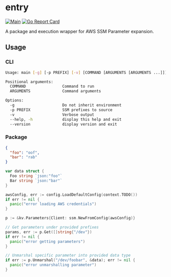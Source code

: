 # entry

[![Main](https://github.com/linecard/entry/actions/workflows/main.yaml/badge.svg)](https://github.com/linecard/entry/actions/workflows/main.yaml)
[![Go Report Card](https://goreportcard.com/badge/github.com/linecard/entry)](https://goreportcard.com/report/github.com/linecard/entry)

A package and execution wrapper for AWS SSM Parameter expansion.

## Usage

### CLI

```bash
Usage: main [-g] [-p PREFIX] [-v] [COMMAND [ARGUMENTS [ARGUMENTS ...]]]

Positional arguments:
  COMMAND                Command to run
  ARGUMENTS              Command arguments

Options:
  -g                     Do not inherit environment
  -p PREFIX              SSM prefixes to source
  -v                     Verbose output
  --help, -h             display this help and exit
  --version              display version and exit
```

### Package

```json
{
  "foo": "oof",
  "bar": "rab"
}
```

```go
var data struct {
  Foo string `json:"foo"`
  Bar string `json:"bar"`
}

awsConfig, err := config.LoadDefaultConfig(context.TODO())
if err != nil {
  panic("error loading AWS credentials")
}

p := &kv.Parameters{Client: ssm.NewFromConfig(awsConfig)}

// Get parameters under provided prefixes
params, err := p.Get([]string{"/dev"})
if err != nil {
  panic("error getting parameters")
}

// Unmarshal specific parameter into provided data type
if err := p.Unmarshal("/dev/foobar", &data); err != nil {
  panic("error unmarshalling parameter")
}
```
